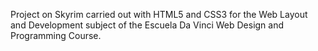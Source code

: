 Project on Skyrim carried out with HTML5 and CSS3 for the Web Layout and Development subject of the Escuela Da Vinci Web Design and Programming Course.
